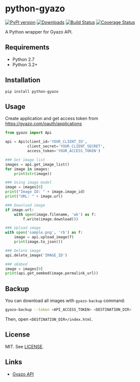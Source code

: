 # python-gyazo
[![PyPI version](https://badge.fury.io/py/python-gyazo.svg)](http://badge.fury.io/py/python-gyazo)
[![Downloads](https://pypip.in/download/python-gyazo/badge.svg)](https://pypi.python.org/pypi/python-gyazo/)
[![Build Status](https://travis-ci.org/ymyzk/python-gyazo.svg?branch=master)](https://travis-ci.org/ymyzk/python-gyazo)
[![Coverage Status](https://coveralls.io/repos/ymyzk/python-gyazo/badge.svg?branch=master)](https://coveralls.io/r/ymyzk/python-gyazo?branch=master)

A Python wrapper for Gyazo API.

## Requirements
* Python 2.7
* Python 3.2+

## Installation
`pip install python-gyazo`

## Usage
Create application and get access token from https://gyazo.com/oauth/applications

```python
from gyazo import Api

api = Api(client_id='YOUR_CLIENT_ID',
          client_secret='YOUR_CLIENT_SECRET',
          access_token='YOUR_ACCESS_TOKEN')

### Get image list
images = api.get_image_list()
for image in images:
    print(str(image))

### Using image model
image = images[0]
print("Image ID: " + image.image_id)
print("URL: " + image.url)

### Download image
if image.url:
    with open(image.filename, 'wb') as f:
        f.write(image.download())

### Upload image
with open('sample.png', 'rb') as f:
    image = api.upload_image(f)
    print(image.to_json())

### Delete image
api.delete_image('IMAGE_ID')

### oEmbed
image = images[0]
print(api.get_oembed(image.permalink_url))
```

## Backup
You can download all images with `gyazo-backup` command:

```bash
gyazo-backup --token <API_ACCESS_TOKEN> <DESTINATION_DIR>
```

Then, open `<DESTINATION_DIR>/index.html`.

## License
MIT. See [LICENSE](LICENSE).

## Links
* [Gyazo API](https://gyazo.com/api/docs)
